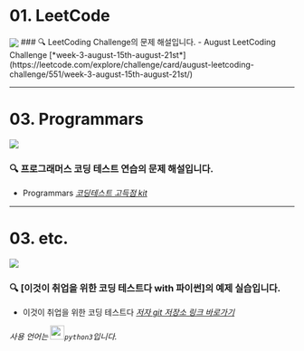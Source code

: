 # 01. LeetCode
<img src= "https://github.com/Jihyun22/Jihyun22.github.io/blob/master/_posts/images/Leetcode.png?raw=true" align="center">
### 🔍 LeetCoding Challenge의 문제 해설입니다.
- August LeetCoding Challenge [*week-3-august-15th-august-21st*](https://leetcode.com/explore/challenge/card/august-leetcoding-challenge/551/week-3-august-15th-august-21st/)

---
# 03. Programmars
<img src= "https://github.com/Jihyun22/Jihyun22.github.io/blob/master/_posts/images/programmars.png?raw=true" align="center">

### 🔍 프로그래머스 코딩 테스트 연습의 문제 해설입니다.
- Programmars [*코딩테스트 고득점 kit*](https://programmers.co.kr/learn/challenges?tab=algorithm_practice_kit)

---
# 03. etc.
<img src= "https://github.com/Jihyun22/Jihyun22.github.io/blob/master/_posts/images/pythonforcodingtest.jpg?raw=true" align="center">

### 🔍 [이것이 취업을 위한 코딩 테스트다 with 파이썬]의 예제 실습입니다.
- 이것이 취업을 위한 코딩 테스트다 [*저자 git 저장소 링크 바로가기*](https://github.com/ndb796/python-for-coding-test)

*사용 언어는 <code><img height="25" src="https://github.com/Jihyun22/Jihyun22.github.io/blob/master/assets/images/python.png?raw=true">python3</code>입니다.*
